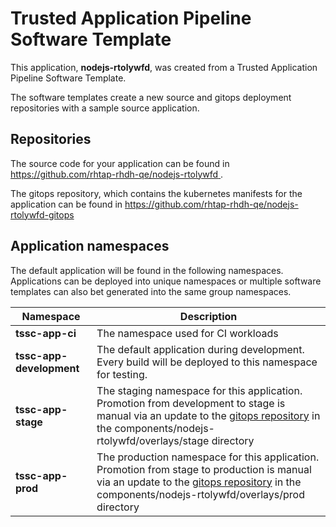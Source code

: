 # Trusted Application Pipeline Software Template

This application, **nodejs-rtolywfd**, was created from a Trusted Application Pipeline Software Template.

The software templates create a new source and gitops deployment repositories with a sample source application. 

## Repositories

The source code for your application can be found in [https://github.com/rhtap-rhdh-qe/nodejs-rtolywfd ](https://github.com/rhtap-rhdh-qe/nodejs-rtolywfd ).
 
The gitops repository, which contains the kubernetes manifests for the application can be found in 
[https://github.com/rhtap-rhdh-qe/nodejs-rtolywfd-gitops ](https://github.com/rhtap-rhdh-qe/nodejs-rtolywfd-gitops ) 

## Application namespaces 

The default application will be found in the following namespaces. Applications can be deployed into unique namespaces or multiple software templates can also bet generated into the same group namespaces.  

|  Namespace   |  Description   |  
| -------- | -------- |
| **tssc-app-ci** | The namespace used for CI workloads |
| **tssc-app-development** | The default application during development. Every build will be deployed to this namespace for testing. |
| **tssc-app-stage** | The staging namespace for this application. Promotion from development to stage is manual via an update to the [gitops repository](https://github.com/rhtap-rhdh-qe/nodejs-rtolywfd-gitops ) in the components/nodejs-rtolywfd/overlays/stage directory |
| **tssc-app-prod** | The production namespace for this application. Promotion from stage to production is manual via an update to the [gitops repository](https://github.com/rhtap-rhdh-qe/nodejs-rtolywfd-gitops ) in the components/nodejs-rtolywfd/overlays/prod directory |